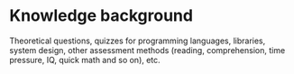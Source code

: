 # Knowledge background
Theoretical questions, quizzes for programming languages, libraries, system design, other assessment methods (reading, comprehension, time pressure, IQ, quick math and so on), etc. <br />
